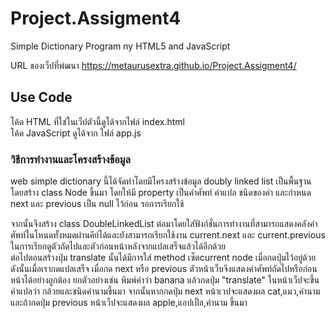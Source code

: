 # Project.Assigment4
Simple Dictionary Program ny HTML5 and JavaScript

URL ของเว็ปที่พํฒนา
https://metaurusextra.github.io/Project.Assigment4/


## Use Code
โค้ด HTML ที่ใช่ในเว็ปตัวนี้ดูได้จากไฟล์ index.html <br>
โค้ด JavaScript ดูได้จาก ไฟล์ app.js

### วิธีการทำงานและโครงสร้างข้อมูล

web simple dictionary นี้ได้จัดทำโดยมีโครงสร้างข้อมูล doubly linked list เป็นพื้นฐาน โดยสร้าง class Node ขึ้นมา โดยให้มี property เป็นคำศัพท์ คำแปล ชนิดของคำ และกำหนด next และ previous เป็น null ไว้ก่อน รอการเรียกใช้ <br>

จากนั้นจึงสร้าง class DoubleLinkedList ต่อมาโดยใส่ฟังก์ชั่นการทำงานที่สามารถแสดงคลังคำศัพท์ในโหนดทั้งหมดผ่านคีย์ได้และยังสามารถเรียกใช้งาน current.next และ current.previous ในการเรียกดูตัวถัดไปและตัวก่อนหน้าหลังจากแปลเสร็จแล้วได้อีกด้วย <br> ต่อไปตอนสร้างปุ่ม translate นั้นได้มีการใส่ method เซ็ตcurrent node เมื่อกดปุ่มไว้อยู่ด้วย ดังนั้นเมื่อเรากดแปลเสร็จ เมื่อกด next หรือ previous ตัวหน้าเว็บจึงแสดงคำศัพท์ถัดไปหรือก่อนหน้าได้อย่างถูกต้อง ยกตัวอย่างเช่น พิมพ์คำว่า banana แล้วกดปุ่ม "translate" ในหน้าเว็ปจะขึ้นคำแปลว่า กล้วยและชนิดคำนามขึ้นมา จากนั้นหากกดปุ่ม next หน้าเวปจะแสดงผล cat,แมว,คำนาม และถ้ากดปุ่ม previous หน้าเว็ปจะแสดงผล apple,แอปเปิ้ล,คำนาม ขึ้นมา <br>



